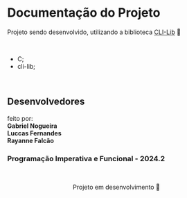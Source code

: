 # Documentação do Projeto

<p align="justify">
  
  Projeto sendo desenvolvido, utilizando a biblioteca [CLI-Lib](https://github.com/tgfb/cli-lib) 🚧
  
</p>
<br>

- C;
- cli-lib;

<div style="display: inline_block"><br>
  <!--img align="center" alt="React" heigth="30" width="40" src="https://cdn.jsdelivr.net/gh/devicons/devicon@latest/icons/react/react-original.svg"-->
</div>

## Desenvolvedores
feito por: 
<br>
<strong>Gabriel Nogueira</strong> <br>
<strong>Luccas Fernandes</strong> <br>
<strong>Rayanne Falcão</strong> 
<br>


<h3>Programação Imperativa e Funcional - 2024.2</h3>
<br>

<p width="100%" align="center">
  Projeto em desenvolvimento 🚧
  <!--a href="https://git-find-alpha.vercel.app" target="_blank"><img src="https://img.shields.io/badge/Preview-FF5722?style=for-the-badge&logo=todoist&logoColor=white" width="30%"></a-->
</p>

